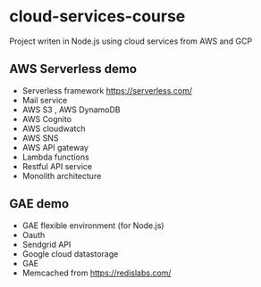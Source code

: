# cloud-services-course

Project writen in Node.js using cloud services from AWS and GCP 

## AWS Serverless demo 
+ Serverless framework https://serverless.com/
+ Mail service 
+ AWS S3 , AWS DynamoDB
+ AWS Cognito
+ AWS cloudwatch 
+ AWS SNS 
+ AWS API gateway
+ Lambda functions 
+ Restful API service
+ Monolith architecture

## GAE demo
+ GAE flexible environment (for Node.js)
+ Oauth 
+ Sendgrid API 
+ Google cloud datastorage 
+ GAE 
+ Memcached from https://redislabs.com/


